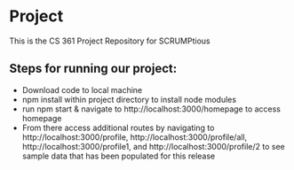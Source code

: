 # Project
This is the CS 361 Project Repository for SCRUMPtious

## Steps for running our project: 
* Download code to local machine
* npm install within project directory to install node modules
* run npm start & navigate to http://localhost:3000/homepage to access homepage
* From there access additional routes by navigating to http://localhost:3000/profile, http://localhost:3000/profile/all, http://localhost:3000/profile1, and http://localhost:3000/profile/2 to see sample data that has been populated for this release
